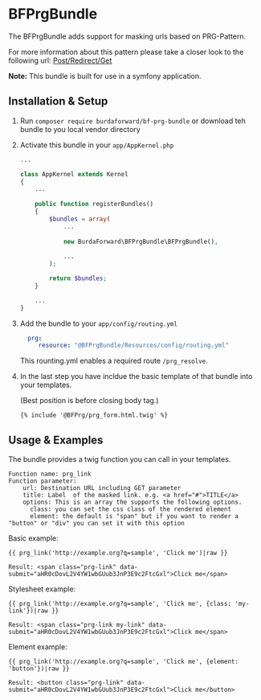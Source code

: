 BFPrgBundle
=============

The BFPrgBundle adds support for masking urls based on PRG-Pattern.

For more information about this pattern please take a closer look to the
following url: [Post/Redirect/Get](https://en.wikipedia.org/wiki/Post/Redirect/Get)

**Note:** This bundle is built for use in a symfony application.


Installation & Setup
--------------------

1. Run ```composer require burdaforward/bf-prg-bundle``` or download teh bundle to you local vendor directory
2. Activate this bundle in your ```app/AppKernel.php```

    ```php
    ...
    
    class AppKernel extends Kernel
    {
        ... 
        
        public function registerBundles()
        {
            $bundles = array(
                ...
                
                new BurdaForward\BFPrgBundle\BFPrgBundle(),
                
                ...
            );
    
            return $bundles;
        }
    
        ...
    }
    ```

3. Add the bundle to your ```app/config/routing.yml```
 
    ```yaml
      prg:
         resource: "@BFPrgBundle/Resources/config/routing.yml"
    ```
    
    This rounting.yml enables a required route ```/prg_resolve```.

4. In the last step you have incldue the basic template of that bundle into your templates.
  
    (Best position is before closing body tag.)
  
    ```twig
    {% include '@BFPrg/prg_form.html.twig' %}  
    ```
 

Usage & Examples
----------------

The bundle provides a twig function you can call in your templates. 

    Function name: prg_link
    Function parameter:
        url: Destination URL including GET parameter
        title: Label  of the masked link. e.g. <a href="#">TITLE</a>
        options: This is an array the supports the following options.
          class: you can set the css class of the rendered element
          element: the default is "span" but if you want to render a "button" or "div" you can set it with this option


Basic example:

    {{ prg_link('http://example.org?q=sample', 'Click me')|raw }}
    
    Result: <span class="prg-link" data-submit="aHR0cDovL2V4YW1wbGUub3JnP3E9c2FtcGxl">Click me</span>
    
    
Stylesheet example:
    
    {{ prg_link('http://example.org?q=sample', 'Click me', {class: 'my-link'})|raw }}
    
    Result: <span class="prg-link my-link" data-submit="aHR0cDovL2V4YW1wbGUub3JnP3E9c2FtcGxl">Click me</span>
    
Element example:
    
    {{ prg_link('http://example.org?q=sample', 'Click me', {element: 'button'})|raw }}
    
    Result: <button class="prg-link" data-submit="aHR0cDovL2V4YW1wbGUub3JnP3E9c2FtcGxl">Click me</button>

